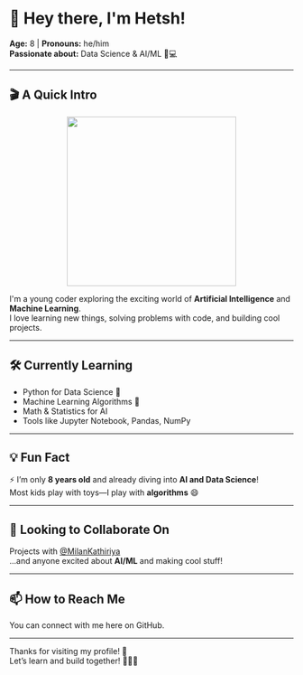 # 👋 Hey there, I'm Hetsh!

**Age:** 8 | **Pronouns:** he/him  
**Passionate about:** Data Science & AI/ML 🧠💻  

---

## 🎬 A Quick Intro

<p align="center">
  <img src="https://media.giphy.com/media/ZVik7pBtu9dNS/giphy.gif" width="300"/>
</p>

I'm a young coder exploring the exciting world of **Artificial Intelligence** and **Machine Learning**.  
I love learning new things, solving problems with code, and building cool projects.

---

## 🛠️ Currently Learning
- Python for Data Science 🐍  
- Machine Learning Algorithms 🤖  
- Math & Statistics for AI  
- Tools like Jupyter Notebook, Pandas, NumPy

---

## 💡 Fun Fact
⚡ I’m only **8 years old** and already diving into **AI and Data Science**!  
Most kids play with toys—I play with **algorithms** 😄

---

## 🤝 Looking to Collaborate On
Projects with [@MilanKathiriya](https://github.com/MilanKathiriya)  
...and anyone excited about **AI/ML** and making cool stuff!

---

## 📫 How to Reach Me
You can connect with me here on GitHub.  

---

Thanks for visiting my profile! 🌟  
Let’s learn and build together! 🧠👨‍💻


<!---
Hetsh-Udhnawala is a ✨ special ✨ repository because its `README.md` (this file) appears on your GitHub profile.
You can click the Preview link to take a look at your changes.
--->
